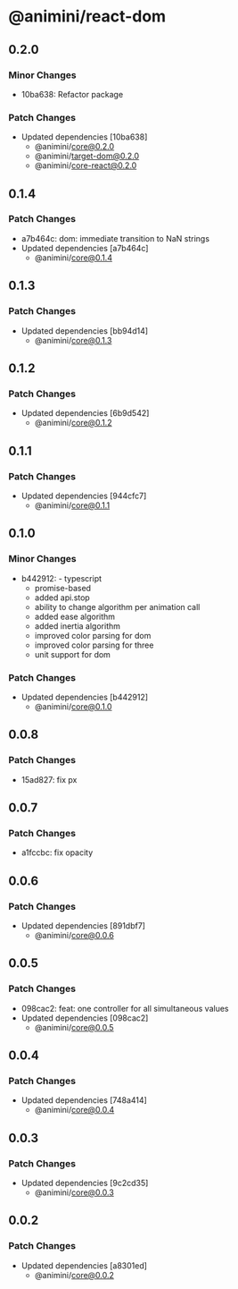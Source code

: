 # @animini/react-dom

## 0.2.0

### Minor Changes

- 10ba638: Refactor package

### Patch Changes

- Updated dependencies [10ba638]
  - @animini/core@0.2.0
  - @animini/target-dom@0.2.0
  - @animini/core-react@0.2.0

## 0.1.4

### Patch Changes

- a7b464c: dom: immediate transition to NaN strings
- Updated dependencies [a7b464c]
  - @animini/core@0.1.4

## 0.1.3

### Patch Changes

- Updated dependencies [bb94d14]
  - @animini/core@0.1.3

## 0.1.2

### Patch Changes

- Updated dependencies [6b9d542]
  - @animini/core@0.1.2

## 0.1.1

### Patch Changes

- Updated dependencies [944cfc7]
  - @animini/core@0.1.1

## 0.1.0

### Minor Changes

- b442912: - typescript
  - promise-based
  - added api.stop
  - ability to change algorithm per animation call
  - added ease algorithm
  - added inertia algorithm
  - improved color parsing for dom
  - improved color parsing for three
  - unit support for dom

### Patch Changes

- Updated dependencies [b442912]
  - @animini/core@0.1.0

## 0.0.8

### Patch Changes

- 15ad827: fix px

## 0.0.7

### Patch Changes

- a1fccbc: fix opacity

## 0.0.6

### Patch Changes

- Updated dependencies [891dbf7]
  - @animini/core@0.0.6

## 0.0.5

### Patch Changes

- 098cac2: feat: one controller for all simultaneous values
- Updated dependencies [098cac2]
  - @animini/core@0.0.5

## 0.0.4

### Patch Changes

- Updated dependencies [748a414]
  - @animini/core@0.0.4

## 0.0.3

### Patch Changes

- Updated dependencies [9c2cd35]
  - @animini/core@0.0.3

## 0.0.2

### Patch Changes

- Updated dependencies [a8301ed]
  - @animini/core@0.0.2
